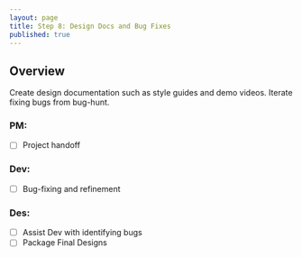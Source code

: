 ```yaml
---
layout: page
title: Step 8: Design Docs and Bug Fixes
published: true
---
```



## Overview

Create design documentation such as style guides and demo videos. Iterate fixing bugs from bug-hunt.

### PM:
* [ ] Project handoff

### Dev:
* [ ] Bug-fixing and refinement

### Des:
* [ ] Assist Dev with identifying bugs
* [ ] Package Final Designs
